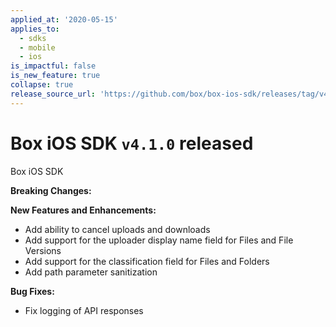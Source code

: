 ```yaml
---
applied_at: '2020-05-15'
applies_to:
  - sdks
  - mobile
  - ios
is_impactful: false
is_new_feature: true
collapse: true
release_source_url: 'https://github.com/box/box-ios-sdk/releases/tag/v4.1.0'
---
```


# Box iOS SDK `v4.1.0` released

Box iOS SDK

**Breaking Changes:**

**New Features and Enhancements:**

- Add ability to cancel uploads and downloads
- Add support for the uploader display name field for Files and File Versions
- Add support for the classification field for Files and Folders
- Add path parameter sanitization

**Bug Fixes:**

- Fix logging of API responses
